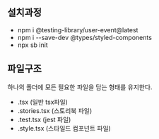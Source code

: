 ## 설치과정
- npm i @testing-library/user-event@latest
- npm i --save-dev @types/styled-components
- npx sb init

## 파일구조
하나의 폴더에 모든 필요한 파일을 담는 형태를 유지한다.
- .tsx  (일반 tsx파일)
- .stories.tsx  (스토리북 파일)
- .test.tsx (jest 파일)
- .style.tsx  (스타일드 컴포넌트 파일)